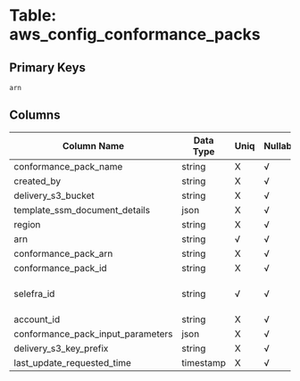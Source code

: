 # Table: aws_config_conformance_packs

## Primary Keys 

```
arn
```


## Columns 

|  Column Name   |  Data Type  | Uniq | Nullable | Description | 
|  ----  | ----  | ----  | ----  | ---- | 
| conformance_pack_name | string | X | √ |  | 
| created_by | string | X | √ |  | 
| delivery_s3_bucket | string | X | √ |  | 
| template_ssm_document_details | json | X | √ |  | 
| region | string | X | √ |  | 
| arn | string | √ | √ |  | 
| conformance_pack_arn | string | X | √ |  | 
| conformance_pack_id | string | X | √ |  | 
| selefra_id | string | √ | √ | primary keys value md5 | 
| account_id | string | X | √ |  | 
| conformance_pack_input_parameters | json | X | √ |  | 
| delivery_s3_key_prefix | string | X | √ |  | 
| last_update_requested_time | timestamp | X | √ |  | 


